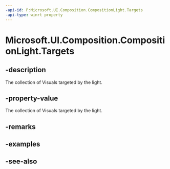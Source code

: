 ```yaml
---
-api-id: P:Microsoft.UI.Composition.CompositionLight.Targets
-api-type: winrt property
---
```


<!-- Property syntax
public Windows.UI.Composition.VisualUnorderedCollection Targets { get; }
-->

# Microsoft.UI.Composition.CompositionLight.Targets

## -description
The collection of Visuals targeted by the light.

## -property-value
The collection of Visuals targeted by the light.

## -remarks

## -examples

## -see-also

